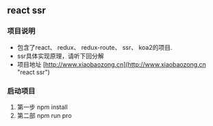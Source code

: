 ## react ssr 

### 项目说明

* 包含了react、 redux、 redux-route、 ssr、 koa2的项目.
* ssr具体实现原理，请听下回分解
* 项目地址 [http://www.xiaobaozong.cn](http://www.xiaobaozong.cn "react ssr")

### 启动项目

1. 第一步 npm install
2. 第二部 npm run pro